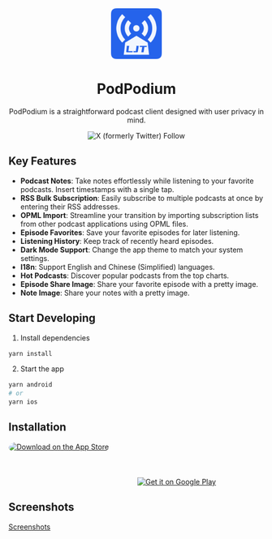 <div align="center">
    <img src="logo.png" alt="logo" width="100" height="100">
    <h1>PodPodium</h1>
    <p>PodPodium is a straightforward podcast client designed with user privacy in mind.</p>
    <img alt="X (formerly Twitter) Follow" src="https://img.shields.io/twitter/follow/FarmerSun2023">
</div>

## Key Features

- **Podcast Notes**: Take notes effortlessly while listening to your favorite podcasts. Insert timestamps with a single tap.
- **RSS Bulk Subscription**: Easily subscribe to multiple podcasts at once by entering their RSS addresses.
- **OPML Import**: Streamline your transition by importing subscription lists from other podcast applications using OPML files.
- **Episode Favorites**: Save your favorite episodes for later listening.
- **Listening History**: Keep track of recently heard episodes.
- **Dark Mode Support**: Change the app theme to match your system settings.
- **I18n**: Support English and Chinese (Simplified) languages.
- **Hot Podcasts**: Discover popular podcasts from the top charts.
- **Episode Share Image**: Share your favorite episode with a pretty image.
- **Note Image**: Share your notes with a pretty image.

## Start Developing

1. Install dependencies

```bash
yarn install
```

2. Start the app

```bash
yarn android
# or
yarn ios
```

## Installation

<a href="https://apps.apple.com/us/app/podpodium/id1614074989?itsct=apps_box_badge&amp;itscg=30200" style="display: inline-block; overflow: hidden; border-radius: 13px; width: 250px; height: 83px;"><img src="https://tools.applemediaservices.com/api/badges/download-on-the-app-store/black/en-us?size=250x83&amp;releaseDate=1648252800" alt="Download on the App Store" style="border-radius: 13px; width: 250px; height: 83px;"></a>
<a href='https://play.google.com/store/apps/details?id=com.lingjiangtai&utm_source=github&pcampaignid=pcampaignidMKT-Other-global-all-co-prtnr-py-PartBadge-Mar2515-1'><img alt='Get it on Google Play' style="height: 83px" src='https://play.google.com/intl/en_us/badges/static/images/badges/en_badge_web_generic.png'/></a>

## Screenshots

[Screenshots](screenshots/README.md)
